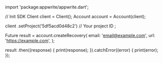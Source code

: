import 'package:appwrite/appwrite.dart';

// Init SDK
Client client = Client();
Account account = Account(client);

client
    .setProject('5df5acd0d48c2') // Your project ID
;

Future result = account.createRecovery(
    email: 'email@example.com',
    url: 'https://example.com',
);

result
  .then((response) {
    print(response);
  }).catchError((error) {
    print(error);
  });